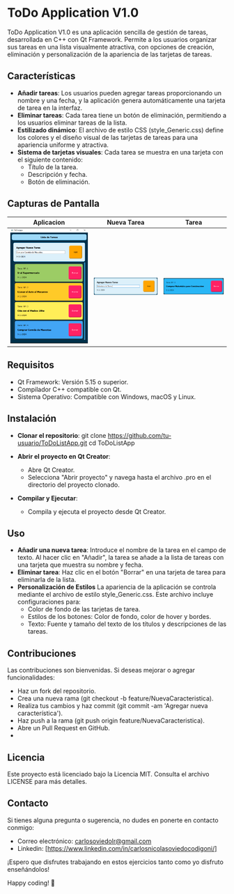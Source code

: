 # ToDo Application V1.0
ToDo Application V1.0 es una aplicación sencilla de gestión de tareas, desarrollada en C++ con Qt Framework. Permite a los usuarios organizar sus tareas en una lista visualmente atractiva, con opciones de creación, eliminación y personalización de la apariencia de las tarjetas de tareas.

## Características
- **Añadir tareas**: Los usuarios pueden agregar tareas proporcionando un nombre y una fecha, y la aplicación genera automáticamente una tarjeta de tarea en la interfaz.
- **Eliminar tareas**: Cada tarea tiene un botón de eliminación, permitiendo a los usuarios eliminar tareas de la lista.
- **Estilizado dinámico**: El archivo de estilo CSS (style_Generic.css) define los colores y el diseño visual de las tarjetas de tareas para una apariencia uniforme y atractiva.
- **Sistema de tarjetas visuales**: Cada tarea se muestra en una tarjeta con el siguiente contenido:
  - Título de la tarea.
  - Descripción y fecha.
  - Botón de eliminación.

## Capturas de Pantalla
| **Aplicacion** | **Nueva Tarea** | **Tarea** |
|---|---|---|
| ![Aplicacion](https://github.com/CarlosOC/ToDoApp/blob/main/imagenes/V1.0/Aplicacion.png) | ![Nueva_Tarea](https://github.com/CarlosOC/ToDoApp/blob/main/imagenes/V1.0/NuevaTarea.png) | ![Tarea](https://github.com/CarlosOC/ToDoApp/blob/main/imagenes/V1.0/Tarea.png) |

## Requisitos
- Qt Framework: Versión 5.15 o superior.
- Compilador C++ compatible con Qt.
- Sistema Operativo: Compatible con Windows, macOS y Linux.

## Instalación
- **Clonar el repositorio**:
git clone https://github.com/tu-usuario/ToDoListApp.git
cd ToDoListApp

- **Abrir el proyecto en Qt Creator**:
  - Abre Qt Creator.
  - Selecciona "Abrir proyecto" y navega hasta el archivo .pro en el directorio del proyecto clonado.
- **Compilar y Ejecutar**:
  - Compila y ejecuta el proyecto desde Qt Creator.
## Uso
- **Añadir una nueva tarea**:
Introduce el nombre de la tarea en el campo de texto.
Al hacer clic en "Añadir", la tarea se añade a la lista de tareas con una tarjeta que muestra su nombre y fecha.
- **Eliminar tarea**:
Haz clic en el botón "Borrar" en una tarjeta de tarea para eliminarla de la lista.
- **Personalización de Estilos**
La apariencia de la aplicación se controla mediante el archivo de estilo style_Generic.css. Este archivo incluye configuraciones para:
  - Color de fondo de las tarjetas de tarea.
  - Estilos de los botones: Color de fondo, color de hover y bordes.
  - Texto: Fuente y tamaño del texto de los títulos y descripciones de las tareas.

##  Contribuciones
Las contribuciones son bienvenidas. Si deseas mejorar o agregar funcionalidades:
-  Haz un fork del repositorio.
-  Crea una nueva rama (git checkout -b feature/NuevaCaracteristica).
-  Realiza tus cambios y haz commit (git commit -am 'Agregar nueva característica').
-  Haz push a la rama (git push origin feature/NuevaCaracteristica).
-  Abre un Pull Request en GitHub.
-  
##  Licencia
Este proyecto está licenciado bajo la Licencia MIT. Consulta el archivo LICENSE para más detalles.

## Contacto
Si tienes alguna pregunta o sugerencia, no dudes en ponerte en contacto conmigo:
- Correo electrónico: carlosoviedolr@gmail.com
- Linkedin: [https://www.linkedin.com/in/carlosnicolasoviedocodigoni/]

¡Espero que disfrutes trabajando en estos ejercicios tanto como yo disfruto enseñándolos!

Happy coding! 🚀
